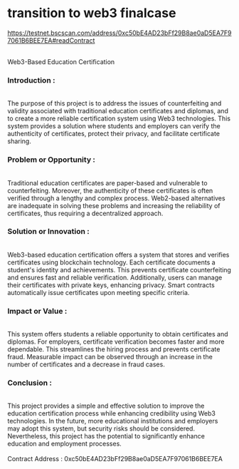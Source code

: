 # transition to web3 finalcase

https://testnet.bscscan.com/address/0xc50bE4AD23bFf29B8ae0aD5EA7F97061B6BEE7EA#readContract <br /> <br />

Web3-Based Education Certification
<h3>Introduction : </h3> <br />
The purpose of this project is to address the issues of counterfeiting and validity associated with traditional education certificates and diplomas, and to create a more reliable certification system using Web3 technologies. This system provides a solution where students and employers can verify the authenticity of certificates, protect their privacy, and facilitate certificate sharing.

<h3>Problem or Opportunity : </h3> <br />
Traditional education certificates are paper-based and vulnerable to counterfeiting. Moreover, the authenticity of these certificates is often verified through a lengthy and complex process. Web2-based alternatives are inadequate in solving these problems and increasing the reliability of certificates, thus requiring a decentralized approach.

<h3>Solution or Innovation : </h3> <br />
Web3-based education certification offers a system that stores and verifies certificates using blockchain technology. Each certificate documents a student's identity and achievements. This prevents certificate counterfeiting and ensures fast and reliable verification. Additionally, users can manage their certificates with private keys, enhancing privacy. Smart contracts automatically issue certificates upon meeting specific criteria.

<h3>Impact or Value : </h3> <br />
This system offers students a reliable opportunity to obtain certificates and diplomas. For employers, certificate verification becomes faster and more dependable. This streamlines the hiring process and prevents certificate fraud. Measurable impact can be observed through an increase in the number of certificates and a decrease in fraud cases.

<h3>Conclusion : </h3> <br />
This project provides a simple and effective solution to improve the education certification process while enhancing credibility using Web3 technologies. In the future, more educational institutions and employers may adopt this system, but security risks should be considered. Nevertheless, this project has the potential to significantly enhance education and employment processes. <br /> <br />
Contract Address : 0xc50bE4AD23bFf29B8ae0aD5EA7F97061B6BEE7EA
